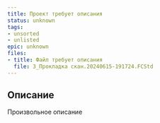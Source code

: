 ```yaml
---
title: Проект требует описания
status: unknown
tags:
- unsorted
- unlisted
epic: unknown
files:
- title: Файл требует описания
  file: 3_Прокладка скан.20240615-191724.FCStd
---
```



## Описание

Произвольное описание